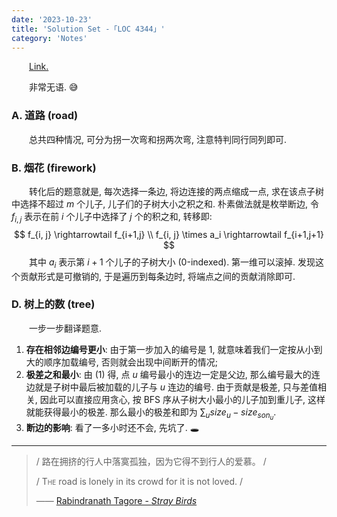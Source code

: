 ```yaml
---
date: '2023-10-23'
title: 'Solution Set -「LOC 4344」'
category: 'Notes'
---
```


&emsp;&emsp;[Link.](http://222.180.160.110:1024/contest/4344)

&emsp;&emsp;非常无语. 😅

### A. 道路 (road)

&emsp;&emsp;总共四种情况, 可分为拐一次弯和拐两次弯, 注意特判同行同列即可.

### B. 烟花 (firework)

&emsp;&emsp;转化后的题意就是, 每次选择一条边, 将边连接的两点缩成一点, 求在该点子树中选择不超过 $m$ 个儿子, 儿子们的子树大小之积之和. 朴素做法就是枚举断边, 令 $f_{i, j}$ 表示在前 $i$ 个儿子中选择了 $j$ 个的积之和, 转移即:
$$
f_{i, j} \rightarrowtail f_{i+1,j} \\
f_{i, j} \times a_i \rightarrowtail f_{i+1,j+1}
$$
&emsp;&emsp;其中 $a_i$ 表示第 $i+1$ 个儿子的子树大小 (0-indexed). 第一维可以滚掉. 发现这个贡献形式是可撤销的, 于是遍历到每条边时, 将端点之间的贡献消除即可.

### D. 树上的数 (tree)

&emsp;&emsp;一步一步翻译题意.

1. **存在相邻边编号更小**: 由于第一步加入的编号是 $1$, 就意味着我们一定按从小到大的顺序加载编号, 否则就会出现中间断开的情况;
2. **极差之和最小**: 由 (1) 得, 点 $u$ 编号最小的连边一定是父边, 那么编号最大的连边就是子树中最后被加载的儿子与 $u$ 连边的编号. 由于贡献是极差, 只与差值相关, 因此可以直接应用贪心, 按 BFS 序从子树大小最小的儿子加到重儿子, 这样就能获得最小的极差. 那么最小的极差和即为 $\displaystyle \sum_u size_u-size_{son_u}$.
3. **断边的影响**: 看了一多小时还不会, 先坑了. 🕳

---

> / 路在拥挤的行人中落寞孤独，因为它得不到行人的爱慕。 /
>
> / <span class="smallcaps" style="font-variant:small-caps;">The</span> road is lonely in its crowd for it is not loved. /
>
> —— [Rabindranath Tagore - *Stray Birds*](https://en.wikisource.org/wiki/Stray_Birds)
